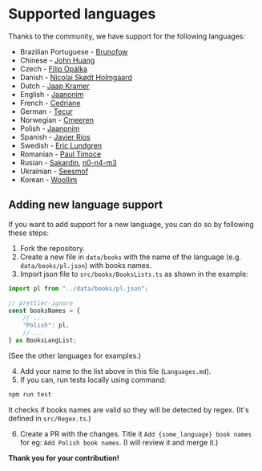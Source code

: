 # Supported languages

Thanks to the community, we have support for the following languages:

-   Brazilian Portuguese - [Brunofow](https://github.com/brunofow)
-   Chinese - [John Huang](https://github.com/junwhuan)
-   Czech - [Filip Opálka](https://github.com/filip-opalka)
-   Danish - [Nicolai Skødt Holmgaard](https://github.com/Nicolai9852)
-   Dutch - [Jaap Kramer](https://github.com/jaapkramer)
-   English - [Jaanonim](https://github.com/jaanonim)
-   French - [Cedriane](https://github.com/Cedriane)
-   German - [Tecur](https://github.com/Tecur)
-   Norwegian - [Cmeeren](https://github.com/cmeeren)
-   Polish - [Jaanonim](https://github.com/jaanonim)
-   Spanish - [Javier Rios](https://github.com/JavierRiosN)
-   Swedish - [Eric Lundgren](https://github.com/TheFringe)
-   Romanian - [Paul Timoce](https://github.com/paultimoce)
-   Rusian - [Sakardin](https://github.com/Sakardin), [n0-n4-m3](https://github.com/n0-n4-m3)
-   Ukrainian - [Seesmof](https://github.com/seesmof)
-   Korean - [Woollim](https://github.com/woollim)

## Adding new language support

If you want to add support for a new language, you can do so by following these steps:

1. Fork the repository.
2. Create a new file in `data/books` with the name of the language (e.g. `data/books/pl.json`) with books names.
3. Import json file to `src/books/BooksLists.ts` as shown in the example:

```ts
import pl from "../data/books/pl.json";
```

```ts
// prettier-ignore
const booksNames = {
	// ...
	"Polish": pl,
	// ...
} as BooksLangList;
```

(See the other languages for examples.)

4. Add your name to the list above in this file (`Languages.md`).
5. If you can, run tests locally using command: 
```sh
npm run test
```
It checks if books names are valid so they will be detected by regex. (It's defined in `src/Regex.ts`.) 

6. Create a PR with the changes. Title it `Add {some_language} book names` for eg: `Add Polish book names`. (I will review it and merge it.)

**Thank you for your contribution!**
